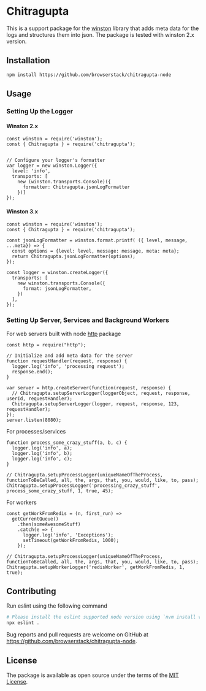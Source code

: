 # Chitragupta
This is a support package for the [winston](https://www.npmjs.com/package/winston) library that adds meta data for the logs and structures them into json.
The package is tested with winston 2.x version.

## Installation

```bash
npm install https://github.com/browserstack/chitragupta-node
```

## Usage

### Setting Up the Logger

#### Winston 2.x
```node
const winston = require('winston');
const { Chitragupta } = require('chitragupta');


// Configure your logger's formatter
var logger = new winston.Logger({
  level: 'info',
  transports: [
    new (winston.transports.Console)({
      formatter: Chitragupta.jsonLogFormatter
    })]
});
```

#### Winston 3.x
```node
const winston = require('winston');
const { Chitragupta } = require('chitragupta');

const jsonLogFormatter = winston.format.printf( ({ level, message, ...meta}) => {
  const options = {level: level, message: message, meta: meta};
  return Chitragupta.jsonLogFormatter(options);
});

const logger = winston.createLogger({
  transports: [
    new winston.transports.Console({
      format: jsonLogFormatter,
    })
  ],
});
```

### Setting Up Server, Services and Background Workers

For web servers built with node [http](https://nodejs.org/api/http.html) package
```node
const http = require("http");

// Initialize and add meta data for the server
function requestHandler(request, response) {
  logger.log('info', 'processing request');
  response.end();
}

var server = http.createServer(function(request, response) {
  // Chitragupta.setupServerLogger(loggerObject, request, response, userId, requestHandler);
  Chitragupta.setupServerLogger(logger, request, response, 123, requestHandler);
});
server.listen(8080);
```

For processes/services
```node
function process_some_crazy_stuff(a, b, c) {
  logger.log('info', a);
  logger.log('info', b);
  logger.log('info', c);
}

// Chitragupta.setupProcessLogger(uniqueNameOfTheProcess, functionToBeCalled, all, the, args, that, you, would, like, to, pass);
Chitragupta.setupProcessLogger('processing_crazy_stuff', process_some_crazy_stuff, 1, true, 45);
```

For workers
```node
const getWorkFromRedis = (n, first_run) =>
  getCurrentQueue()
    .then(someAwesomeStuff)
    .catch(e => {
      logger.log('info', 'Exceptions');
      setTimeout(getWorkFromRedis, 1000);
    });

// Chitragupta.setupProcessLogger(uniqueNameOfTheProcess, functionToBeCalled, all, the, args, that, you, would, like, to, pass);
Chitragupta.setupWorkerLogger('redisWorker', getWorkFromRedis, 1, true);
```
## Contributing

Run eslint using the following command
```bash
# Please install the eslint supported node version using `nvm install v12.14.1`
npx eslint .
```
Bug reports and pull requests are welcome on GitHub at https://github.com/browserstack/chitragupta-node.

## License

The package is available as open source under the terms of the [MIT License](https://opensource.org/licenses/MIT).
